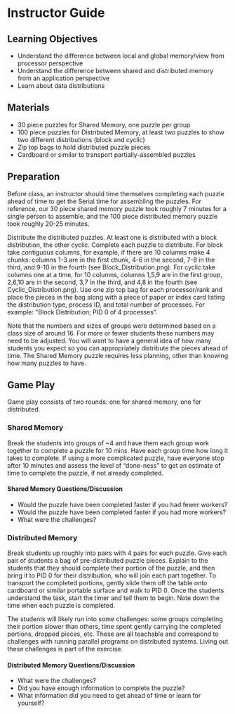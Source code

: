 # Instructor Guide

## Learning Objectives

- Understand the difference between local and global memory/view from processor perspective
- Understand the difference between shared and distributed memory from an application perspective
- Learn about data distributions

## Materials

- 30 piece puzzles for Shared Memory, one puzzle per group
- 100 piece puzzles for Distributed Memory, at least two puzzles to show two different distributions (block and cyclic)
- Zip top bags to hold distributed puzzle pieces
- Cardboard or similar to transport partially-assembled puzzles

## Preparation

Before class, an instructor should time themselves completing each puzzle ahead of time to get the Serial time for assembling the puzzles. For reference, our 30 piece shared memory puzzle took roughly 7 minutes for a single person to assemble, and the 100 piece distributed memory puzzle took roughly 20-25 minutes.

Distribute the distributed puzzles. At least one is distributed with a block distribution, the other cyclic. Complete each puzzle to distribute. For block take contiguous columns, for example, if there are 10 columns make 4 chunks: columns 1-3 are in the first chunk, 4-6 in the second, 7-8 in the third, and 9-10 in the fourth (see Block_Distribution.png). For cyclic take columns one at a time, for 10 columns, columns 1,5,9 are in the first group, 2,6,10 are in the second, 3,7 in the third, and 4,8 in the fourth (see Cyclic_Distribution.png). Use one zip top bag for each processor/rank and place the pieces in the bag along with a piece of paper or index card listing the distribution type, process ID, and total number of processes. For example: "Block Distribution; PID 0 of 4 processes".

Note that the numbers and sizes of groups were determined based on a class size of around 16. For more or fewer students these numbers may need to be adjusted. You will want to have a general idea of how many students you expect so you can appropriately distribute the pieces ahead of time. The Shared Memory puzzle requires less planning, other than knowing how many puzzles to have.

## Game Play

Game play consists of two rounds: one for shared memory, one for distributed.

### Shared Memory

Break the students into groups of ~4 and have them each group work together to complete a puzzle for 10 mins.  Have each group time how long it takes to complete.
If using a more complicated puzzle, have everyone stop after 10 minutes and assess the level of “done-ness” to get an estimate of time to complete the puzzle, if not already completed.

#### Shared Memory Questions/Discussion

- Would the puzzle have been completed faster if you had fewer workers?
- Would the puzzle have been completed faster if you had more workers?
- What were the challenges?

### Distributed Memory

Break students up roughly into pairs with 4 pairs for each puzzle. Give each pair of students a bag of pre-distributed puzzle pieces. Explain to the students that they should complete their portion of the puzzle, and then bring it to PID 0 for their distribution, who will join each part together. To transport the completed portions, gently slide them off the table onto cardboard or similar portable surface and walk to PID 0. Once the students understand the task, start the timer and tell them to begin. Note down the time when each puzzle is completed.

The students will likely run into some challenges: some groups completing their portion slower than others, time spent gently carrying the completed portions, dropped pieces, etc. These are all teachable and correspond to challenges with running parallel programs on distributed systems. Living out these challenges is part of the exercise.

#### Distributed Memory Questions/Discussion

- What were the challenges?
- Did you have enough information to complete the puzzle?
- What information did you need to get ahead of time or learn for yourself?

